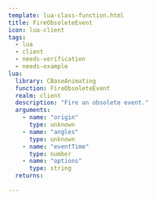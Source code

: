 ```yaml
---
template: lua-class-function.html
title: FireObsoleteEvent
icon: lua-client
tags:
  - lua
  - client
  - needs-verification
  - needs-example
lua:
  library: CBaseAnimating
  function: FireObsoleteEvent
  realm: client
  description: "Fire an obsolete event."
  arguments:
    - name: "origin"
      type: unknown
    - name: "angles"
      type: unknown
    - name: "eventTime"
      type: number
    - name: "options"
      type: string
  returns:
    
---
```

